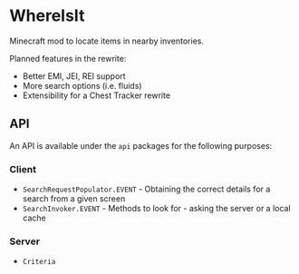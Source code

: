 # WhereIsIt
Minecraft mod to locate items in nearby inventories.

Planned features in the rewrite:

- Better EMI, JEI, REI support
- More search options (i.e. fluids)
- Extensibility for a Chest Tracker rewrite

## API

An API is available under the `api` packages for the following purposes:

### Client

- `SearchRequestPopulator.EVENT` - Obtaining the correct details for a search from a given screen
- `SearchInvoker.EVENT` - Methods to look for - asking the server or a local cache

### Server

- `Criteria`